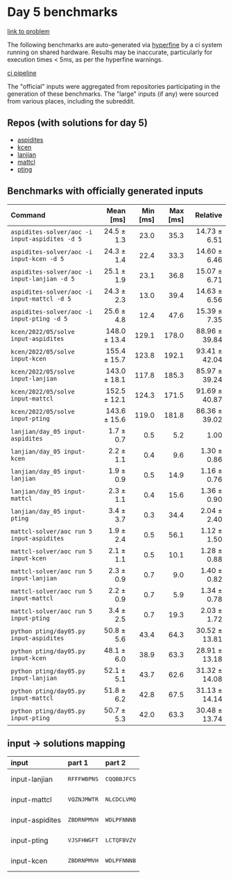 # Day 5 benchmarks

[link to problem](http://adventofcode.com/2022/day/5)

The following benchmarks are auto-generated via [hyperfine](https://github.com/sharkdp/hyperfine) by a ci system running on shared hardware. Results may be inaccurate, particularly for execution times < 5ms, as per the hyperfine warnings.

[ci pipeline](http://ci.papercode.net:8080/teams/aoc2022/pipelines/aoc-compare-2022)

The "official" inputs were aggregated from repositories participating in the generation of these benchmarks. The "large" inputs (if any) were sourced from various places, including the subreddit.

## Repos (with solutions for day 5)


- [aspidites](https://github.com/aspidites/aoc2022)
- [kcen](https://github.com/kcen/AdventOfCode)
- [lanjian](https://github.com/LanJian/aoc-2022)
- [mattcl](https://github.com/mattcl/aoc2022)
- [pting](https://github.com/pting/aoc2022)

## Benchmarks with officially generated inputs
| Command | Mean [ms] | Min [ms] | Max [ms] | Relative |
|:---|---:|---:|---:|---:|
| `aspidites-solver/aoc -i input-aspidites -d 5` | 24.5 ± 1.3 | 23.0 | 35.3 | 14.73 ± 6.51 |
| `aspidites-solver/aoc -i input-kcen -d 5` | 24.3 ± 1.4 | 22.4 | 33.3 | 14.60 ± 6.46 |
| `aspidites-solver/aoc -i input-lanjian -d 5` | 25.1 ± 1.9 | 23.1 | 36.8 | 15.07 ± 6.71 |
| `aspidites-solver/aoc -i input-mattcl -d 5` | 24.3 ± 2.3 | 13.0 | 39.4 | 14.63 ± 6.56 |
| `aspidites-solver/aoc -i input-pting -d 5` | 25.6 ± 4.8 | 12.4 | 47.6 | 15.39 ± 7.35 |
| `kcen/2022/05/solve input-aspidites` | 148.0 ± 13.4 | 129.1 | 178.0 | 88.96 ± 39.84 |
| `kcen/2022/05/solve input-kcen` | 155.4 ± 15.7 | 123.8 | 192.1 | 93.41 ± 42.04 |
| `kcen/2022/05/solve input-lanjian` | 143.0 ± 18.1 | 117.8 | 185.3 | 85.97 ± 39.24 |
| `kcen/2022/05/solve input-mattcl` | 152.5 ± 12.1 | 124.3 | 171.5 | 91.69 ± 40.87 |
| `kcen/2022/05/solve input-pting` | 143.6 ± 15.6 | 119.0 | 181.8 | 86.36 ± 39.02 |
| `lanjian/day_05 input-aspidites` | 1.7 ± 0.7 | 0.5 | 5.2 | 1.00 |
| `lanjian/day_05 input-kcen` | 2.2 ± 1.1 | 0.4 | 9.6 | 1.30 ± 0.86 |
| `lanjian/day_05 input-lanjian` | 1.9 ± 0.9 | 0.5 | 14.9 | 1.16 ± 0.76 |
| `lanjian/day_05 input-mattcl` | 2.3 ± 1.1 | 0.4 | 15.6 | 1.36 ± 0.90 |
| `lanjian/day_05 input-pting` | 3.4 ± 3.7 | 0.3 | 34.4 | 2.04 ± 2.40 |
| `mattcl-solver/aoc run 5 input-aspidites` | 1.9 ± 2.4 | 0.5 | 56.1 | 1.12 ± 1.50 |
| `mattcl-solver/aoc run 5 input-kcen` | 2.1 ± 1.1 | 0.5 | 10.1 | 1.28 ± 0.88 |
| `mattcl-solver/aoc run 5 input-lanjian` | 2.3 ± 0.9 | 0.7 | 9.0 | 1.40 ± 0.82 |
| `mattcl-solver/aoc run 5 input-mattcl` | 2.2 ± 0.9 | 0.7 | 5.9 | 1.34 ± 0.78 |
| `mattcl-solver/aoc run 5 input-pting` | 3.4 ± 2.5 | 0.7 | 19.3 | 2.03 ± 1.72 |
| `python pting/day05.py input-aspidites` | 50.8 ± 5.6 | 43.4 | 64.3 | 30.52 ± 13.81 |
| `python pting/day05.py input-kcen` | 48.1 ± 6.0 | 38.9 | 63.3 | 28.91 ± 13.18 |
| `python pting/day05.py input-lanjian` | 52.1 ± 5.1 | 43.7 | 62.6 | 31.32 ± 14.08 |
| `python pting/day05.py input-mattcl` | 51.8 ± 6.2 | 42.8 | 67.5 | 31.13 ± 14.14 |
| `python pting/day05.py input-pting` | 50.7 ± 5.3 | 42.0 | 63.3 | 30.48 ± 13.74 |

## input -> solutions mapping
|input|part 1|part 2|
|:---|:---|:---|
|input-lanjian|<pre>RFFFWBPNS</pre>|<pre>CQQBBJFCS</pre>|
|input-mattcl|<pre>VQZNJMWTR</pre>|<pre>NLCDCLVMQ</pre>|
|input-aspidites|<pre>ZBDRNPMVH</pre>|<pre>WDLPFNNNB</pre>|
|input-pting|<pre>VJSFHWGFT</pre>|<pre>LCTQFBVZV</pre>|
|input-kcen|<pre>ZBDRNPMVH</pre>|<pre>WDLPFNNNB</pre>|
